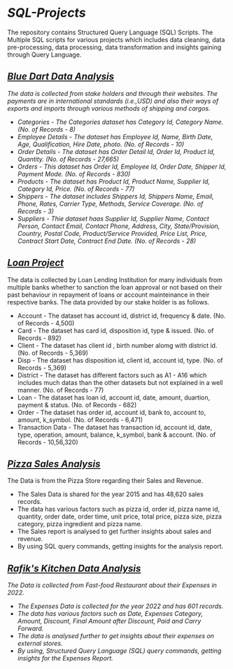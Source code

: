 # _SQL-Projects_
The repository contains Structured Query Language (SQL) Scripts. The Multiple SQL scripts for various projects which includes data cleaning, data pre-processing, data processing, data transformation and insights gaining through Query Language.
## _[Blue Dart Data Analysis](https://github.com/bala-1409/SQL-Projects/tree/main/Blue%20Dart%20Data%20Analysis)_
_The data is collected from stake holders and through their websites. The payments are in international standards (i.e.,USD) and also their ways of exports and imports through various methods of shipping and cargos._
* _Categories - The Categories dataset has Category Id, Category Name. (No. of Records - 8)_
* _Employee Details - The dataset has Employee Id, Name, Birth Date, Age, Qualification, Hire Date, photo. (No. of Records - 10)_
* _Order Details - The dataset has Order Detail Id, Order Id, Product Id, Quantity. (No. of Records - 27,665)_
* _Orders - This dataset has Order Id, Employee Id, Order Date, Shipper Id, Payment Mode. (No. of Records - 830)_
* _Products - The dataset has Product Id, Product Name, Supplier Id, Category Id, Price. (No. of Records - 77)_
* _Shippers - The dataset includes Shippers Id, Shippers Name, Email, Phone, Rates, Carrier Type, Methods, Service Coverage. (No. of Records - 3)_
* _Suppliers - Thie dataset haas Supplier Id, Supplier Name, Contact Person, Contact Email, Contact Phone, Address, City, State/Provision, Country, Postal Code, Product/Service Provided, Price List, Price, Contract Start Date, Contract End Date. (No. of Records - 28)_
## _[Loan Project](Loan%20Project)_
The data is collected by Loan Lending Institution for many individuals from multiple banks whether to sanction the loan approval or not based on their past behaviour in repayment of loans or account mainteinance in their respective banks. The data provided by our stake holder is as follows.
 * Account - The dataset has account id, district id, frequency & date. (No. of Records - 4,500) 
 * Card - The dataset has card id, disposition id, type & issued. (No. of Records - 892)
 * Client - The dataset has client id , birth number alomg with district id. (No. of Records - 5,369)
 * Disp - The dataset has disposition id, client id, account id, type. (No. of Records - 5,369)
 * District - The dataset has different factors such as A1 - A16 which includes much datas than the other datasets but not explained in a well manner. (No. of Records - 77)
 * Loan - The dataset has loan id, account id, date, amount, duartion, payment & status. (No. of Records - 682)
 * Order - The dataset has order id, account id, bank to, account to, amount, k_symbol. (No. of Records - 6,471)
 * Transaction Data - The dataset has transaction id, account id, date, type, operation, amount, balance, k_symbol, bank & account. (No. of Records - 10,56,320)
## _[Pizza Sales Analysis](Pizza%20Sales%20Analysis)_
The Data is from the Pizza Store regarding their Sales and Revenue.
 * The Sales Data is shared for the year 2015 and has 48,620 sales records.
 * The data has various factors such as pizza id, order id, pizza name id, quantity, order date, order time, unit price, total price, pizza size, pizza category, pizza ingredient and pizza name.
 * The Sales report is analysed to get further insights about sales and revenue.
 * By using SQL query commands, getting insights for the analysis report.
## _[Rafik's Kitchen Data Analysis](https://github.com/bala-1409/Rafik-s-Kitchen-Data-Analysis/tree/main/Expenses%20Report)_
_The Data is collected from Fast-food Restaurant about their Expenses in 2022._
- _The Expenses Data is collected for the year 2022 and has 601 records._
- _The data has various factors such as Date, Expenses Category, Amount, Discount, Final Amount after Discount, Paid and Carry Forward._
- _The data is analysed further to get insights about their expenses on external stores._
- _By using, Structured Query Language (SQL) query commands, getting insights for the Expenses Report._
